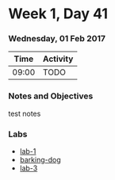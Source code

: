 # Week 1, Day 41

### Wednesday, 01 Feb 2017

| Time | Activity |
| --- | --- |
| 09:00 | TODO |

### Notes and Objectives

test notes

### Labs

- [lab-1](http://www.github.com/learn-co-students/lab-1-web-1117)
- [barking-dog](http://www.github.com/learn-co-students/barking-dog-web-1117)
- [lab-3](http://www.github.com/learn-co-students/lab-3-web-1117)

